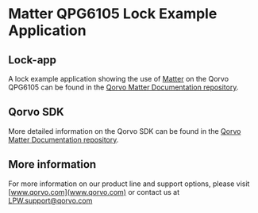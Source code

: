 # Matter QPG6105 Lock Example Application

## Lock-app

A lock example application showing the use of
[Matter](https://github.com/project-chip/connectedhomeip) on the Qorvo QPG6105
can be found in the
[Qorvo Matter Documentation repository](https://github.com/Qorvo/qpg-connectedhomeip/blob/master/examples/lock-app/APPLICATION.md).

## Qorvo SDK

More detailed information on the Qorvo SDK can be found in the
[Qorvo Matter Documentation repository](https://github.com/Qorvo/qpg-connectedhomeip/blob/master/qpg6105/doc/README.md).

## More information

For more information on our product line and support options, please visit
[www.qorvo.com](www.qorvo.com) or contact us at <LPW.support@qorvo.com>
